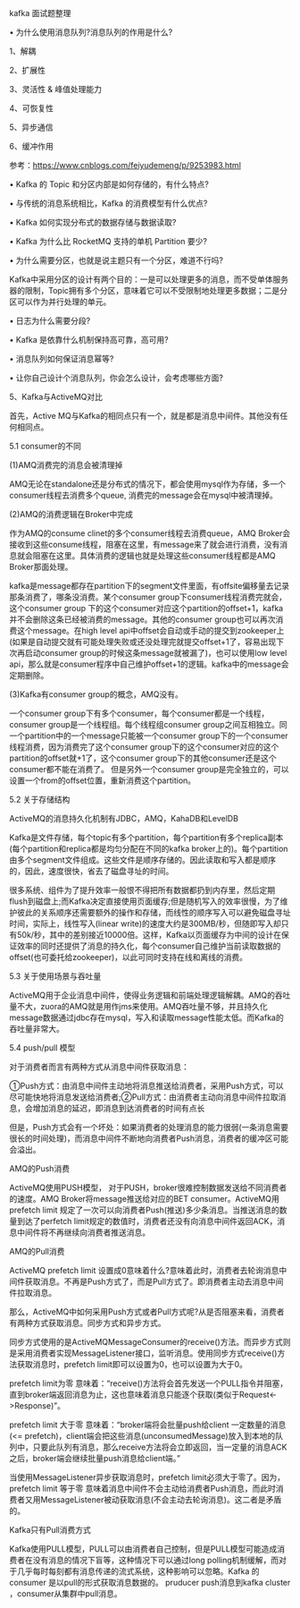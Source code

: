 

kafka 面试题整理


• 为什么使用消息队列?消息队列的作用是什么?

1、解耦

2、扩展性

3、灵活性 & 峰值处理能力

4、可恢复性

5、异步通信

6、缓冲作用

参考：https://www.cnblogs.com/feiyudemeng/p/9253983.html  


• Kafka 的 Topic 和分区内部是如何存储的，有什么特点?




• 与传统的消息系统相比，Kafka 的消费模型有什么优点?



• Kafka 如何实现分布式的数据存储与数据读取?


• Kafka 为什么比 RocketMQ 支持的单机 Partition 要少?



• 为什么需要分区，也就是说主题只有一个分区，难道不行吗?

Kafka中采用分区的设计有两个目的：一是可以处理更多的消息，而不受单体服务器的限制，Topic拥有多个分区，意味着它可以不受限制地处理更多数据；二是分区可以作为并行处理的单元。


• 日志为什么需要分段?


• Kafka 是依靠什么机制保持高可靠，高可用?


• 消息队列如何保证消息幂等?


• 让你自己设计个消息队列，你会怎么设计，会考虑哪些方面?



5、Kafka与ActiveMQ对比

首先，Active MQ与Kafka的相同点只有一个，就是都是消息中间件。其他没有任何相同点。

5.1 consumer的不同

(1)AMQ消费完的消息会被清理掉

AMQ无论在standalone还是分布式的情况下，都会使用mysql作为存储，多一个consumer线程去消费多个queue, 消费完的message会在mysql中被清理掉。

(2)AMQ的消费逻辑在Broker中完成

作为AMQ的consume clinet的多个consumer线程去消费queue，AMQ Broker会接收到这些consume线程，阻塞在这里，有message来了就会进行消费，没有消息就会阻塞在这里。具体消费的逻辑也就是处理这些consumer线程都是AMQ Broker那面处理。

kafka是message都存在partition下的segment文件里面，有offsite偏移量去记录那条消费了，哪条没消费。某个consumer group下consumer线程消费完就会，这个consumer group 下的这个consumer对应这个partition的offset+1，kafka并不会删除这条已经被消费的message。其他的consumer group也可以再次消费这个message。在high level api中offset会自动或手动的提交到zookeeper上(如果是自动提交就有可能处理失败或还没处理完就提交offset+1了，容易出现下次再启动consumer group的时候这条message就被漏了)，也可以使用low level api，那么就是consumer程序中自己维护offset+1的逻辑。kafka中的message会定期删除。

(3)Kafka有consumer group的概念，AMQ没有。

一个consumer group下有多个consumer，每个consumer都是一个线程，consumer group是一个线程组。每个线程组consumer group之间互相独立。同一个partition中的一个message只能被一个consumer group下的一个consumer线程消费，因为消费完了这个consumer group下的这个consumer对应的这个partition的offset就+1了，这个consumer group下的其他consumer还是这个consumer都不能在消费了。 但是另外一个consumer group是完全独立的，可以设置一个from的offset位置，重新消费这个partition。

5.2 关于存储结构

ActiveMQ的消息持久化机制有JDBC，AMQ，KahaDB和LevelDB

Kafka是文件存储，每个topic有多个partition，每个partition有多个replica副本(每个partition和replica都是均匀分配在不同的kafka broker上的)。每个partition由多个segment文件组成。这些文件是顺序存储的。因此读取和写入都是顺序的，因此，速度很快，省去了磁盘寻址的时间。

很多系统、组件为了提升效率一般恨不得把所有数据都扔到内存里，然后定期flush到磁盘上;而Kafka决定直接使用页面缓存;但是随机写入的效率很慢，为了维护彼此的关系顺序还需要额外的操作和存储，而线性的顺序写入可以避免磁盘寻址时间，实际上，线性写入(linear write)的速度大约是300MB/秒，但随即写入却只有50k/秒，其中的差别接近10000倍。这样，Kafka以页面缓存为中间的设计在保证效率的同时还提供了消息的持久化，每个consumer自己维护当前读取数据的offset(也可委托给zookeeper)，以此可同时支持在线和离线的消费。

5.3 关于使用场景与吞吐量

ActiveMQ用于企业消息中间件，使得业务逻辑和前端处理逻辑解耦。AMQ的吞吐量不大，zuora的AMQ就是用作jms来使用。AMQ吞吐量不够，并且持久化message数据通过jdbc存在mysql，写入和读取message性能太低。而Kafka的吞吐量非常大。

5.4 push/pull 模型

对于消费者而言有两种方式从消息中间件获取消息：

①Push方式：由消息中间件主动地将消息推送给消费者，采用Push方式，可以尽可能快地将消息发送给消费者;②Pull方式：由消费者主动向消息中间件拉取消息，会增加消息的延迟，即消息到达消费者的时间有点长

但是，Push方式会有一个坏处：如果消费者的处理消息的能力很弱(一条消息需要很长的时间处理)，而消息中间件不断地向消费者Push消息，消费者的缓冲区可能会溢出。

AMQ的Push消费

ActiveMQ使用PUSH模型， 对于PUSH，broker很难控制数据发送给不同消费者的速度。AMQ Broker将message推送给对应的BET consumer。ActiveMQ用prefetch limit 规定了一次可以向消费者Push(推送)多少条消息。当推送消息的数量到达了perfetch limit规定的数值时，消费者还没有向消息中间件返回ACK，消息中间件将不再继续向消费者推送消息。

AMQ的Pull消费

ActiveMQ prefetch limit 设置成0意味着什么?意味着此时，消费者去轮询消息中间件获取消息。不再是Push方式了，而是Pull方式了。即消费者主动去消息中间件拉取消息。

那么，ActiveMQ中如何采用Push方式或者Pull方式呢?从是否阻塞来看，消费者有两种方式获取消息。同步方式和异步方式。

同步方式使用的是ActiveMQMessageConsumer的receive()方法。而异步方式则是采用消费者实现MessageListener接口，监听消息。使用同步方式receive()方法获取消息时，prefetch limit即可以设置为0，也可以设置为大于0。

prefetch limit为零 意味着：“receive()方法将会首先发送一个PULL指令并阻塞，直到broker端返回消息为止，这也意味着消息只能逐个获取(类似于Request<->Response)”。

prefetch limit 大于零 意味着：“broker端将会批量push给client 一定数量的消息(<= prefetch)，client端会把这些消息(unconsumedMessage)放入到本地的队列中，只要此队列有消息，那么receive方法将会立即返回，当一定量的消息ACK之后，broker端会继续批量push消息给client端。”

当使用MessageListener异步获取消息时，prefetch limit必须大于零了。因为，prefetch limit 等于零 意味着消息中间件不会主动给消费者Push消息，而此时消费者又用MessageListener被动获取消息(不会主动去轮询消息)。这二者是矛盾的。

Kafka只有Pull消费方式

Kafka使用PULL模型，PULL可以由消费者自己控制，但是PULL模型可能造成消费者在没有消息的情况下盲等，这种情况下可以通过long polling机制缓解，而对于几乎每时每刻都有消息传递的流式系统，这种影响可以忽略。Kafka 的 consumer 是以pull的形式获取消息数据的。 pruducer push消息到kafka cluster ，consumer从集群中pull消息。





